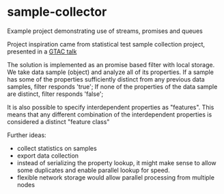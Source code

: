 # sample-collector
Example project demonstrating use of streams, promises and queues

Project inspiration came from statistical test sample collection project, presented in a [GTAC talk](http://www.youtube.com/watch?v=oGSMiR46bkw&t=00h11m40s)

The solution is implemented as an promise based filter with local storage.
We take data sample (object) and analyze all of its properties.
If a sample has some of the properties sufficiently distinct from any previous data samples, filter responds 'true';
If none of the properties of the data sample are distinct, filter responds 'false';

It is also possible to specify interdependent properties as "features". This means that any different combination of the interdependent properties is considered a distinct "feature class"

Further ideas:
 - collect statistics on samples
 - export data collection
 - instead of serializing the property lookup, it might make sense to allow some duplicates and enable parallel lookup for speed.
 - flexible network storage would allow parallel processing from multiple nodes
